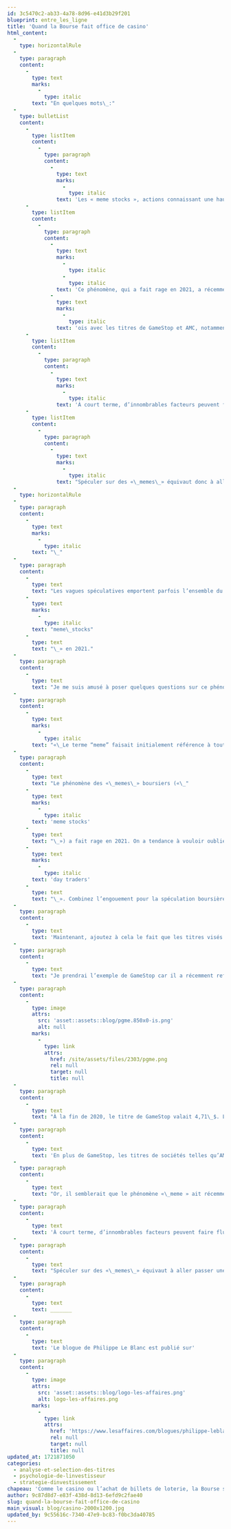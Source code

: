 ```yaml
---
id: 3c5470c2-ab33-4a78-8d96-e41d3b29f201
blueprint: entre_les_ligne
title: 'Quand la Bourse fait office de casino'
html_content:
  -
    type: horizontalRule
  -
    type: paragraph
    content:
      -
        type: text
        marks:
          -
            type: italic
        text: "En quelques mots\_:"
  -
    type: bulletList
    content:
      -
        type: listItem
        content:
          -
            type: paragraph
            content:
              -
                type: text
                marks:
                  -
                    type: italic
                text: 'Les « meme stocks », actions connaissant une hausse rapide de leur prix et de leur volume de transactions, sont largement influencés par les communautés Internet et les réseaux sociaux plutôt que par des indicateurs financiers traditionnels.'
      -
        type: listItem
        content:
          -
            type: paragraph
            content:
              -
                type: text
                marks:
                  -
                    type: italic
                  -
                    type: italic
                text: 'Ce phénomène, qui a fait rage en 2021, a récemment refait surface, encore une f'
              -
                type: text
                marks:
                  -
                    type: italic
                text: 'ois avec les titres de GameStop et AMC, notamment.'
      -
        type: listItem
        content:
          -
            type: paragraph
            content:
              -
                type: text
                marks:
                  -
                    type: italic
                text: 'À court terme, d’innombrables facteurs peuvent faire fluctuer un titre en Bourse, parfois de manière explosive. À long terme cependant, un titre finira toujours par suivre l’évolution des bénéfices par action de cette entreprise.'
      -
        type: listItem
        content:
          -
            type: paragraph
            content:
              -
                type: text
                marks:
                  -
                    type: italic
                text: "Spéculer sur des «\_memes\_» équivaut donc à aller passer une soirée au casino, car bien qu’on puisse faire un coup d’argent rapide, à long terme, on est presque certain de perdre toute sa mise."
  -
    type: horizontalRule
  -
    type: paragraph
    content:
      -
        type: text
        marks:
          -
            type: italic
        text: "\_"
  -
    type: paragraph
    content:
      -
        type: text
        text: "Les vagues spéculatives emportent parfois l’ensemble du marché boursier (fin des années 1990?), ou certains secteurs tels que le cannabis en 2018, les SPACs en 2020 et les «\_"
      -
        type: text
        marks:
          -
            type: italic
        text: "meme\_stocks"
      -
        type: text
        text: "\_» en 2021."
  -
    type: paragraph
    content:
      -
        type: text
        text: "Je me suis amusé à poser quelques questions sur ce phénomène des «\_memes » à ChatGPT et voici une partie de la réponse que j’ai obtenue. J’ai souligné quelques mots clés."
  -
    type: paragraph
    content:
      -
        type: text
        marks:
          -
            type: italic
        text: "«\_Le terme “meme” faisait initialement référence à toute idée, comportement ou style se propageant au sein d’une culture, souvent par\_imitation. Cependant, dans le contexte des “meme stocks”, il désigne des actions qui connaissent une augmentation rapide de leur prix et de leur volume de transactions, principalement\_alimentée par les communautés Internet, les tendances sur les réseaux sociaux et les forums en ligne,\_plutôt que\_par des indicateurs financiers traditionnels ou des fondamentaux.\_»"
  -
    type: paragraph
    content:
      -
        type: text
        text: "Le phénomène des «\_memes\_» boursiers («\_"
      -
        type: text
        marks:
          -
            type: italic
        text: 'meme stocks'
      -
        type: text
        text: "\_») a fait rage en 2021. On a tendance à vouloir oublier cette période de confinement liée à la COVID-19. Il reste que, à cette époque, de nombreuses personnes travaillant à la maison étaient devenues des spéculateurs boursiers, des «\_"
      -
        type: text
        marks:
          -
            type: italic
        text: 'day traders'
      -
        type: text
        text: "\_». Combinez l’engouement pour la spéculation boursière avec la popularité des réseaux sociaux, en particulier la plateforme Reddit, et vous avez le potentiel de faire exploser des titres en Bourse."
  -
    type: paragraph
    content:
      -
        type: text
        text: 'Maintenant, ajoutez à cela le fait que les titres visés sont souvent des titres largement vendus à découvert (vendre un titre à découvert consiste à vendre un titre que l’on ne possède pas dans l’espoir de le racheter plus tard à un prix moins élevé, empochant ainsi un bénéfice) et vous obtenez un cocktail potentiellement explosif.'
  -
    type: paragraph
    content:
      -
        type: text
        text: "Je prendrai l’exemple de GameStop car il a récemment refait surface en tant que titre «\_meme\_» extraordinaire. Voici comment son titre s’est comporté en 2021 alors que la folie des titres «\_meme\_» a fait rage\_:"
  -
    type: paragraph
    content:
      -
        type: image
        attrs:
          src: 'asset::assets::blog/pgme.850x0-is.png'
          alt: null
        marks:
          -
            type: link
            attrs:
              href: /site/assets/files/2303/pgme.png
              rel: null
              target: null
              title: null
  -
    type: paragraph
    content:
      -
        type: text
        text: "À la fin de 2020, le titre de GameStop valait 4,71\_$. Le 25 janvier 2021, soit 25 jours plus tard, il atteignait un sommet de 120,75\_$! Pourtant, comme l’indique ChatGPT, cette hausse fulgurante n’était fondée sur aucune base fondamentale."
  -
    type: paragraph
    content:
      -
        type: text
        text: 'En plus de GameStop, les titres de sociétés telles qu’AMC, Blackberry, Nokia et Bed Bath & Beyond (cette dernière a essentiellement fait faillite en 2023) ont aussi été la proie d’une grande vague de spéculation en 2021. Dans chaque cas, on parle de sociétés pratiquement moribondes dont les perspectives sont peu reluisantes et les titres largement vendus à découvert.'
  -
    type: paragraph
    content:
      -
        type: text
        text: "Or, il semblerait que le phénomène «\_meme » ait récemment refait surface. En effet, le 13 mai dernier, le titre s’est apprécié de 74\_% pour clore la journée à 30,45 $. Le lendemain, le titre a connu une hausse maximale de 113\_% à son haut de la journée (64,83\_$). De son côté, le titre d’AMC s’est apprécié de 78\_% au cours de la journée du 13 mai, en plus d’atteindre une hausse maximale de 129\_% le 14 mai. Apparemment, cette frénésie a été lancée par quelques messages publiés sur X par M. Keith Gill, celui-là même qui avait attiré l’attention du monde sur GameStop en 2021."
  -
    type: paragraph
    content:
      -
        type: text
        text: 'À court terme, d’innombrables facteurs peuvent faire fluctuer un titre en Bourse, parfois de manière explosive. À long terme cependant, un titre finira toujours par suivre l’évolution des bénéfices par action de cette entreprise.'
  -
    type: paragraph
    content:
      -
        type: text
        text: "Spéculer sur des «\_memes\_» équivaut à aller passer une soirée au casino. Dans les deux cas, on peut faire un coup d’argent rapide. Mais à la longue, on est presque certain de perdre toute sa mise. Personnellement, même si je me fais un point d’honneur de ne jamais mettre les pieds dans un casino, je préfèrerais le casino à la spéculation sur un titre «\_meme\_». Au moins, on court la chance d’y obtenir une ou deux consommations gratuites."
  -
    type: paragraph
    content:
      -
        type: text
        text: _______
  -
    type: paragraph
    content:
      -
        type: text
        text: 'Le blogue de Philippe Le Blanc est publié sur'
  -
    type: paragraph
    content:
      -
        type: image
        attrs:
          src: 'asset::assets::blog/logo-les-affaires.png'
          alt: logo-les-affaires.png
        marks:
          -
            type: link
            attrs:
              href: 'https://www.lesaffaires.com/blogues/philippe-leblanc/quand-la-bourse-fait-office-de-casino/650053'
              rel: null
              target: null
              title: null
updated_at: 1721871050
categories:
  - analyse-et-selection-des-titres
  - psychologie-de-linvestisseur
  - strategie-dinvestissement
chapeau: 'Comme le casino ou l’achat de billets de loterie, la Bourse sert régulièrement de plateforme spéculative pour faire un coup d’argent rapide, sans trop avoir à faire d’efforts.'
author: 9c87d8d7-e83f-438d-8d13-6efd9c2fae40
slug: quand-la-bourse-fait-office-de-casino
main_visual: blog/casino-2000x1200.jpg
updated_by: 9c55616c-7340-47e9-bc83-f0bc3da40785
---
```

